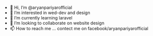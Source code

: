 - 👋 Hi, I’m @aryanpariyarofficial
- 👀 I’m interested in wed-dev and design
- 🌱 I’m currently learning laravel
- 💞️ I’m looking to collaborate on website design
- 📫 How to reach me ...
 contect me on facebook/aryanpariyarofficial
<!---
aryanpariyar/aryanpariyar is a ✨ special ✨ repository because its `README.md` (this file) appears on your GitHub profile.
You can click the Preview link to take a look at your changes.
--->
